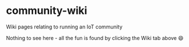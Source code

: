 # community-wiki
Wiki pages relating to running an IoT community

Nothing to see here - all the fun is found by clicking the Wiki tab above :smile:
